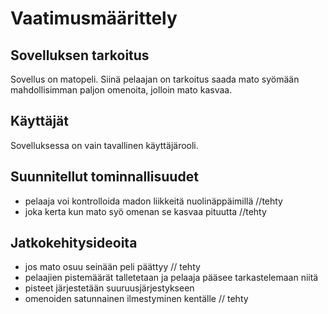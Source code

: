 # Vaatimusmäärittely
## Sovelluksen tarkoitus
Sovellus on matopeli. Siinä pelaajan on tarkoitus saada mato syömään mahdollisimman paljon omenoita, jolloin mato kasvaa.
## Käyttäjät
Sovelluksessa on vain tavallinen käyttäjärooli.
## Suunnitellut tominnallisuudet
* pelaaja voi kontrolloida madon liikkeitä nuolinäppäimillä //tehty
* joka kerta kun mato syö omenan se kasvaa pituutta //tehty
## Jatkokehitysideoita
* jos mato osuu seinään peli päättyy // tehty
* pelaajien pistemäärät talletetaan ja pelaaja pääsee tarkastelemaan niitä
* pisteet järjestetään suuruusjärjestykseen
* omenoiden satunnainen ilmestyminen kentälle // tehty

